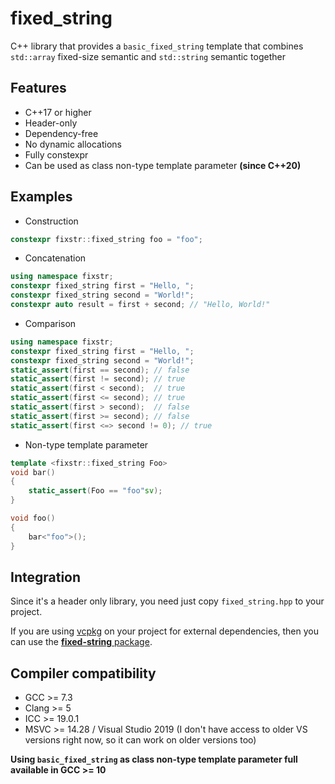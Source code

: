 # fixed_string
C++ library that provides a `basic_fixed_string` template that combines `std::array` fixed-size semantic and `std::string` semantic together

## Features

* C++17 or higher
* Header-only
* Dependency-free
* No dynamic allocations
* Fully constexpr
* Can be used as class non-type template parameter __(since C++20)__

## Examples

* Construction
```cpp
constexpr fixstr::fixed_string foo = "foo";
```

* Concatenation
```cpp
using namespace fixstr;
constexpr fixed_string first = "Hello, ";
constexpr fixed_string second = "World!";
constexpr auto result = first + second; // "Hello, World!"
```

* Comparison
```cpp
using namespace fixstr;
constexpr fixed_string first = "Hello, ";
constexpr fixed_string second = "World!";
static_assert(first == second); // false
static_assert(first != second); // true
static_assert(first < second);  // true
static_assert(first <= second); // true
static_assert(first > second);  // false 
static_assert(first >= second); // false
static_assert(first <=> second != 0); // true
```

* Non-type template parameter
```cpp
template <fixstr::fixed_string Foo>
void bar()
{
    static_assert(Foo == "foo"sv);
}

void foo()
{
    bar<"foo">();
}
```

## Integration
Since it's a header only library, you need just copy `fixed_string.hpp` to your project.

If you are using [vcpkg](https://github.com/Microsoft/vcpkg/) on your project for external dependencies, then you can use the [**fixed-string** package](https://github.com/microsoft/vcpkg/tree/master/ports/fixed-string).

## Compiler compatibility
* GCC >= 7.3
* Clang >= 5
* ICC >= 19.0.1
* MSVC >= 14.28 / Visual Studio 2019 (I don't have access to older VS versions right now, so it can work on older versions too)

**Using `basic_fixed_string` as class non-type template parameter full available in GCC >= 10**
